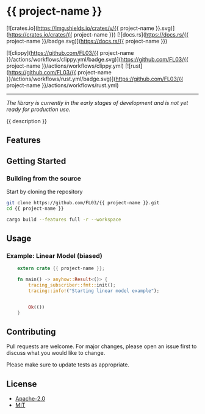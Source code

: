 # {{ project-name }}

[![crates.io](https://img.shields.io/crates/v/{{ project-name }}.svg)](https://crates.io/crates/{{ project-name }})
[![docs.rs](https://docs.rs/{{ project-name }}/badge.svg)](https://docs.rs/{{ project-name }})

[![clippy](https://github.com/FL03/{{ project-name }}/actions/workflows/clippy.yml/badge.svg)](https://github.com/FL03/{{ project-name }}/actions/workflows/clippy.yml)
[![rust](https://github.com/FL03/{{ project-name }}/actions/workflows/rust.yml/badge.svg)](https://github.com/FL03/{{ project-name }}/actions/workflows/rust.yml)

***

_*The library is currently in the early stages of development and is not yet ready for production use.*_

{{ description }} 

## Features



## Getting Started

### Building from the source

Start by cloning the repository

```bash
git clone https://github.com/FL03/{{ project-name }}.git
cd {{ project-name }}
```

```bash
cargo build --features full -r --workspace
```

## Usage

### Example: Linear Model (biased)

```rust
    extern crate {{ project-name }};

    fn main() -> anyhow::Result<()> {
        tracing_subscriber::fmt::init();
        tracing::info!("Starting linear model example");


        Ok(())
    }
```

## Contributing

Pull requests are welcome. For major changes, please open an issue first
to discuss what you would like to change.

Please make sure to update tests as appropriate.

## License

* [Apache-2.0](https://choosealicense.com/licenses/apache-2.0/)
* [MIT](https://choosealicense.com/licenses/mit/)
